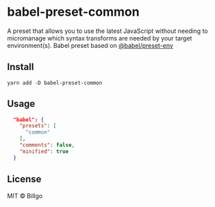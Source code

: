 # babel-preset-common

A preset that allows you to use the latest JavaScript without needing to micromanage which syntax transforms are needed by your target environment(s). Babel preset based on [@babel/preset-env](https://www.npmjs.com/package/@babel/preset-env)

## Install

```
yarn add -D babel-preset-common
```

## Usage

```json
  "babel": {
    "presets": [
      "common"
    ],
    "comments": false,
    "minified": true
  }
```

## License

MIT © Billgo

